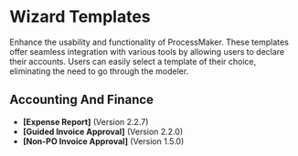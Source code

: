 # Wizard Templates
Enhance the usability and functionality of ProcessMaker. These templates offer seamless integration with various tools by allowing users to declare their accounts. Users can easily select a template of their choice, eliminating the need to go through the modeler.
## Accounting And Finance
- **[Expense Report]** (Version 2.2.7)
- **[Guided Invoice Approval]** (Version 2.2.0)
- **[Non-PO Invoice Approval]** (Version 1.5.0)
